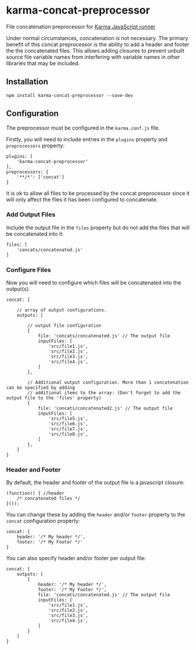 # karma-concat-preprocessor
File concatenation preprocessor for [Karma JavaScript runner](https://github.com/karma-runner/karma)

Under normal circumstances, concatenation is not necessary. The primary benefit of this concat preprocessor is the 
ability to add a header and footer the the concatenated files. This allows adding closures to prevent unbuilt source file variable names from 
interfering with variable names in other libraries that may be included.

## Installation
    npm install karma-concat-preprocessor --save-dev
    
## Configuration
The preprocessor must be configured in the `karma.conf.js` file.

Firstly, you will need to include entries in the `plugins` property and `preprocessors` property:

    plugins: [
        'karma-concat-preprocessor'
    ],
    preprocessors: {
        '**/*': ['concat']
    }
    
It is ok to allow all files to be processed by the concat preprocessor since it will only affect the files it has been configured to concatenate.

### Add Output Files

Include the output file in the `files` property but do not add the files that will be concatenated into it:

    files: [
        'concats/concatenated.js'
    ]
    
### Configure Files

Now you will need to configure which files will be concatenated into the output(s).

    concat: {
    
        // array of output configurations.
        outputs: [
        
            // output file configuration
            {
                file: 'concats/concatenated.js' // The output file
                inputFiles: [
                    'src/file1.js',
                    'src/file2.js',
                    'src/file3.js',
                    'src/file4.js',
                ]
            },
            
            // Additional output configuration. More than 1 concatenation can be specified by adding
            // additional items to the array: (Don't forget to add the output file to the 'files' property)
            {
                file: 'concats/concatenated2.js' // The output file
                inputFiles: [
                    'src/file5.js',
                    'src/file6.js',
                    'src/file7.js',
                    'src/file8.js',
                ]
            },
        ]
    }
    
### Header and Footer
    
By default, the header and footer of the output file is a javascript closure:
    
    (function() { //header
        /* concatenated files */
    }());

You can change these by adding the `header` and/or `footer` property to the `concat` configuration property:

    concat: {
        header: '/* My header */',
        footer: '/* My Footer */'
    }

You can also specify header and/or footer per output file:

    concat: {
        outputs: [
            {
                header: '/* My header */',
                footer: '/* My Footer */',
                file: 'concats/concatenated.js' // The output file
                inputFiles: [
                    'src/file1.js',
                    'src/file2.js',
                    'src/file3.js',
                    'src/file4.js',
                ]
            }
        ]
    }
    
    
